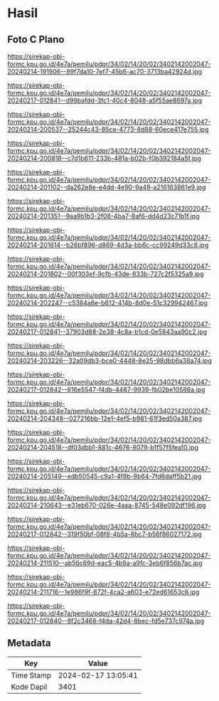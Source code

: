 # Hasil

## Foto C Plano

https://sirekap-obj-formc.kpu.go.id/4e7a/pemilu/pdpr/34/02/14/20/02/3402142002047-20240214-191906--89f7da10-7ef7-45b6-ac70-3713ba42924d.jpg

https://sirekap-obj-formc.kpu.go.id/4e7a/pemilu/pdpr/34/02/14/20/02/3402142002047-20240217-012841--d99bafdd-3fc1-40c4-8048-a5f55ae8697a.jpg

https://sirekap-obj-formc.kpu.go.id/4e7a/pemilu/pdpr/34/02/14/20/02/3402142002047-20240214-200537--25244c43-85ce-4773-8d88-60ece417e755.jpg

https://sirekap-obj-formc.kpu.go.id/4e7a/pemilu/pdpr/34/02/14/20/02/3402142002047-20240214-200818--c7d1b611-233b-481a-b02b-f0b392184a5f.jpg

https://sirekap-obj-formc.kpu.go.id/4e7a/pemilu/pdpr/34/02/14/20/02/3402142002047-20240214-201102--da262e8e-e4dd-4e90-9a48-a216163861e9.jpg

https://sirekap-obj-formc.kpu.go.id/4e7a/pemilu/pdpr/34/02/14/20/02/3402142002047-20240214-201351--9aa9b1b3-2f08-4ba7-8af6-dd4d23c71b1f.jpg

https://sirekap-obj-formc.kpu.go.id/4e7a/pemilu/pdpr/34/02/14/20/02/3402142002047-20240214-201614--b26bf896-d869-4d3a-bb6c-cc99249d33c8.jpg

https://sirekap-obj-formc.kpu.go.id/4e7a/pemilu/pdpr/34/02/14/20/02/3402142002047-20240214-201802--00f303ef-9cfb-43de-833b-727c2f5325a9.jpg

https://sirekap-obj-formc.kpu.go.id/4e7a/pemilu/pdpr/34/02/14/20/02/3402142002047-20240214-202247--c5384a6e-b612-414b-8d0e-51c329942467.jpg

https://sirekap-obj-formc.kpu.go.id/4e7a/pemilu/pdpr/34/02/14/20/02/3402142002047-20240217-012841--37903d88-2e38-4c8a-b1cd-0e5843aa90c2.jpg

https://sirekap-obj-formc.kpu.go.id/4e7a/pemilu/pdpr/34/02/14/20/02/3402142002047-20240214-203226--32a09db3-bce0-4448-8e25-98dbb6a38a74.jpg

https://sirekap-obj-formc.kpu.go.id/4e7a/pemilu/pdpr/34/02/14/20/02/3402142002047-20240217-012842--816e5547-f4db-4487-9939-fb02be10586a.jpg

https://sirekap-obj-formc.kpu.go.id/4e7a/pemilu/pdpr/34/02/14/20/02/3402142002047-20240214-204348--027216bb-12e1-4ef5-b981-61f3ed50a387.jpg

https://sirekap-obj-formc.kpu.go.id/4e7a/pemilu/pdpr/34/02/14/20/02/3402142002047-20240214-204518--df03dbb1-881c-4676-8079-b1f57f5fea10.jpg

https://sirekap-obj-formc.kpu.go.id/4e7a/pemilu/pdpr/34/02/14/20/02/3402142002047-20240214-205149--edb50545-c9a1-4f8b-9b64-7fd6daff5b21.jpg

https://sirekap-obj-formc.kpu.go.id/4e7a/pemilu/pdpr/34/02/14/20/02/3402142002047-20240214-210643--e31eb670-026e-4aaa-8745-548e092df196.jpg

https://sirekap-obj-formc.kpu.go.id/4e7a/pemilu/pdpr/34/02/14/20/02/3402142002047-20240217-012842--319f50bf-08f8-4b5a-8bc7-b56f86027172.jpg

https://sirekap-obj-formc.kpu.go.id/4e7a/pemilu/pdpr/34/02/14/20/02/3402142002047-20240214-211510--ab56c69d-eac5-4b9a-a9fc-3eb6f856b7ac.jpg

https://sirekap-obj-formc.kpu.go.id/4e7a/pemilu/pdpr/34/02/14/20/02/3402142002047-20240214-211716--1e986f9f-872f-4ca2-a603-e72ed61653c6.jpg

https://sirekap-obj-formc.kpu.go.id/4e7a/pemilu/pdpr/34/02/14/20/02/3402142002047-20240217-012840--8f2c3468-f4da-42d4-8bec-fd5e737c974a.jpg


## Metadata

| Key        | Value               |
| ---------- | ------------------- |
| Time Stamp | 2024-02-17 13:05:41 |
| Kode Dapil | 3401                |




